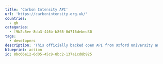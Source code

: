 ```yaml
---
title: 'Carbon Intensity API'
url: 'https://carbonintensity.org.uk/'
countries:
  - gb
categories:
  - f9b2c5ee-8da3-446b-b865-0d716debed30
tags:
  - developers
description: 'This officially backed open API from Oxford University and the National Grid ESO gives a snapshot of how much carbon each unit of electricity consumed in the UK emits for every half hour. Also carries forecasts, regional breakdowns with some great charts and re-useable widgets. They also have an [APP!](https://www.cs.ox.ac.uk/people/alex.rogers/gridcarbon/)'
blueprint: action
id: 8bc66e12-6d05-45c9-8bc2-137a1cd8b925
---
```

